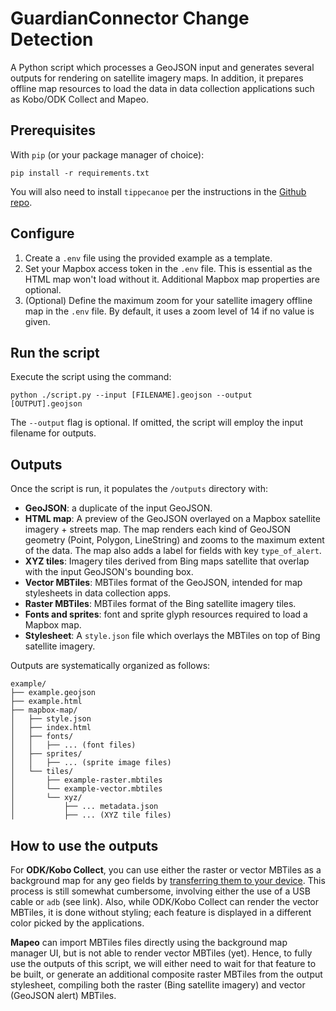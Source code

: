 # GuardianConnector Change Detection

A Python script which processes a GeoJSON input and generates several outputs for rendering on satellite imagery maps. In addition, it prepares offline map resources to load the data in data collection applications such as Kobo/ODK Collect and Mapeo.

## Prerequisites

With `pip` (or your package manager of choice):
```
pip install -r requirements.txt
```

You will also need to install `tippecanoe` per the instructions in the [Github repo](https://github.com/mapbox/tippecanoe).

## Configure

1. Create a `.env` file using the provided example as a template.
2. Set your Mapbox access token in the `.env` file. This is essential as the HTML map won't load without it. Additional Mapbox map properties are optional.
3. (Optional) Define the maximum zoom for your satellite imagery offline map in the `.env` file. By default, it uses a zoom level of 14 if no value is given.

## Run the script

Execute the script using the command:

```
python ./script.py --input [FILENAME].geojson --output [OUTPUT].geojson
```

The `--output` flag is optional. If omitted, the script will employ the input filename for outputs.

## Outputs

Once the script is run, it populates the `/outputs` directory with:

* **GeoJSON**: a duplicate of the input GeoJSON.
* **HTML map**: A preview of the GeoJSON overlayed on a Mapbox satellite imagery + streets map. The map renders each kind of GeoJSON geometry (Point, Polygon, LineString) and zooms to the maximum extent of the data. The map also adds a label for fields with key `type_of_alert`.
* **XYZ tiles**:  Imagery tiles derived from Bing maps satellite that overlap with the input GeoJSON's bounding box.
* **Vector MBTiles**: MBTiles format of the GeoJSON, intended for map stylesheets in data collection apps.
* **Raster MBTiles**: MBTiles format of the Bing satellite imagery tiles.
* **Fonts and sprites**: font and sprite glyph resources required to load a Mapbox map.
* **Stylesheet**: A `style.json` file which overlays the MBTiles on top of Bing satellite imagery.

Outputs are systematically organized as follows:

```
example/
├── example.geojson
├── example.html
├── mapbox-map/
│   ├── style.json
│   ├── index.html
│   ├── fonts/
│   │   ├── ... (font files)
│   ├── sprites/
│   │   ├── ... (sprite image files)
│   └── tiles/
│       ├── example-raster.mbtiles
│       └── example-vector.mbtiles
│       └── xyz/
│           ├── ... metadata.json
│           ├── ... (XYZ tile files) 
```

## How to use the outputs

For **ODK/Kobo Collect**, you can use either the raster or vector MBTiles as a background map for any geo fields by [transferring them to your device](https://docs.getodk.org/collect-offline-maps/). This process is still somewhat cumbersome, involving either the use of a USB cable or `adb` (see link). Also, while ODK/Kobo Collect can render the vector MBTiles, it is done without styling; each feature is displayed in a different color picked by the applications. 

 **Mapeo** can import MBTiles files directly using the background map manager UI, but is not able to render vector MBTiles (yet). Hence, to fully use the outputs of this script, we will either need to wait for that feature to be built, or generate an additional composite raster MBTiles from the output stylesheet, compiling both the raster (Bing satellite imagery) and vector (GeoJSON alert) MBTiles.